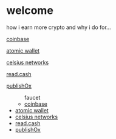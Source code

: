<!-----
title: Welcome
header: make some …
--->

# welcome

how i earn more crypto and why i do for…

<a href='http://blog.pancake.io'>coinbase</a>

<a href='http://themes.pancake.io'>atomic wallet</a>

<a href='http://docs.pancake.io'>celsius networks</a>

<a href='http://twitter.com/pancakeio'>read.cash</a>

<a href='http://github.com/pancakeio'>publishOx</a>


<ul>
   <ul><a>faucet</a>
    <li class='icon-fire'><a href='http://blog.pancake.io'>coinbase</a></li>
  </ul>
  <li class='icon-gift'><a href='http://themes.pancake.io'>atomic wallet</a></li>
  <li class='icon-info-sign'><a href='http://docs.pancake.io'>celsius networks</a></li>
  <li class='icon-twitter-sign'><a href='http://twitter.com/pancakeio'>read.cash</a></li>
  <li class='icon-github-sign'><a href='http://github.com/pancakeio'>publishOx</a></li>
</ul>
